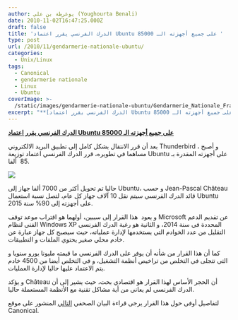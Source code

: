 ```yaml
---
author: يوغرطة بن علي (Youghourta Benali)
date: 2010-11-02T16:47:25.000Z
draft: false
title: 'الدرك الفرنسي يقرر اعتماد Ubuntu على جميع أجهزته الـ 85000 '
type: post
url: /2010/11/gendarmerie-nationale-ubuntu/
categories:
  - Unix/Linux
tags:
  - Canonical
  - gendarmerie nationale
  - Linux
  - Ubuntu
coverImage: >-
  /static/images/gendarmerie-nationale-ubuntu/Gendarmerie_Nationale_Francaise.gif
excerpt: "**[الدرك الفرنسي يقرر اعتماد Ubuntu على جميع أجهزته الـ 85000](https://www.it-scoop.com/2010/11/gendarmerie-nationale-ubuntu/)**\n\nبعد أن قرر الانتقال بشكل كامل إلى تطبيق البريد الالكتروني Thunderbird ، و أصبح مساهما في تطويره، قرر الدرك الفرنسي اعتماد توزيعة Ubuntu على أجهزته المقدرة بـ 85 \_ألفا.\n\n\n\nحاليا تم تحويل"
---
```

**[الدرك الفرنسي يقرر اعتماد Ubuntu على جميع أجهزته الـ 85000](https://www.it-scoop.com/2010/11/gendarmerie-nationale-ubuntu/)**

بعد أن قرر الانتقال بشكل كامل إلى تطبيق البريد الالكتروني Thunderbird ، و أصبح مساهما في تطويره، قرر الدرك الفرنسي اعتماد توزيعة Ubuntu على أجهزته المقدرة بـ 85  ألفا.

![](/static/images/gendarmerie-nationale-ubuntu/Gendarmerie_Nationale_Francaise.gif)

حاليا تم تحويل أكثر من 7000 ألفا جهاز إلى Ubuntu، و حسب Jean-Pascal Château قائد الدرك الفرنسي سيتم نقل 10 آلاف جهاز كل عام، لتصل نسبة استعمال Ubuntu على أجهزته إلى 90% سنة 2015.

و يعود  هذا القرار إلى سببين، أولهما هو اقتراب موعد توقف Microsoft عن تقديم الدعم الفني لنظام Windows XP المحددة في سنة 2014، و الثانية هو رغبة الدرك الفرنسي التقليل من عدد الخوادم التي يستخدمها لإدارة عملياته، حيث سيصبح كل جهاز عبارة عن خادم محلي صغير يحتوي الملفات و التطبيقات.

كما أن هذا القرار من شأنه أن يوفر على الدرك الفرنسي ما قيمته مليونا يورو سنويا و التي تتجلى في التخلص من تراخيص أنظمة التشغيل، و في التخلص أيضا من 4500 خادم يتم الاعتماد عليها حاليا لإدارة العمليات.

و يؤكد Château أن الحجر الأساس لهذا القرار هو اقتصادي بحت، حيث يشير إلى أن الدرك الفرنسي لم يعاني من أية مشاكل تقنية مع الأنظمة المستعملة حاليا.

لتفاصيل أوفى حول هذا القرار يرجى قراءة البيان الصحفي [التالي](http://www.canonical.com/about-canonical/resources/case-studies/french-national-police-force-saves-%E2%82%AC2-million-year-ubuntu?sms_ss=twitter\&at_xt=4ccea3acab49d9,067) المنشور على موقع Canonical.
